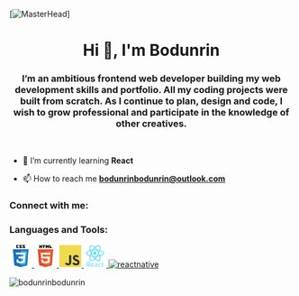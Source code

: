 [![MasterHead](https://img.freepik.com/premium-vector/vector-afro-woman-with-glasses-working-computer-with-cup-coffee-with-leaves-decoration_786159-3.jpg?w=2000)]
<h1 align="center">Hi 👋, I'm Bodunrin</h1>
<h3 align="center">I’m an ambitious frontend web developer building my web development skills and portfolio. All my
    coding projects were built from scratch. As I continue to plan, design and code, I wish to grow professional and
    participate in the knowledge of other creatives.</h3>
    
<br> 

- 🌱 I’m currently learning **React**

- 📫 How to reach me **bodunrinbodunrin@outlook.com**

<h3 align="left">Connect with me:</h3>
<p align="left">
</p>

<h3 align="left">Languages and Tools:</h3>
<p align="left"> <a href="https://www.w3schools.com/css/" target="_blank" rel="noreferrer"> <img
            src="https://raw.githubusercontent.com/devicons/devicon/master/icons/css3/css3-original-wordmark.svg"
            alt="css3" width="40" height="40" /> </a> <a href="https://www.w3.org/html/" target="_blank"
        rel="noreferrer"> <img
            src="https://raw.githubusercontent.com/devicons/devicon/master/icons/html5/html5-original-wordmark.svg"
            alt="html5" width="40" height="40" /> </a> <a href="https://developer.mozilla.org/en-US/docs/Web/JavaScript"
        target="_blank" rel="noreferrer"> <img
            src="https://raw.githubusercontent.com/devicons/devicon/master/icons/javascript/javascript-original.svg"
            alt="javascript" width="40" height="40" /> </a> <a href="https://reactjs.org/" target="_blank"
        rel="noreferrer"> <img
            src="https://raw.githubusercontent.com/devicons/devicon/master/icons/react/react-original-wordmark.svg"
            alt="react" width="40" height="40" /> </a> <a href="https://reactnative.dev/" target="_blank"
        rel="noreferrer"> <img src="https://reactnative.dev/img/header_logo.svg" alt="reactnative" width="40"
            height="40" /> </a> </p>

<p><img align="center"
        src="https://github-readme-stats.vercel.app/api/top-langs?username=bodunrinbodunrin&show_icons=true&locale=en&layout=compact"
        alt="bodunrinbodunrin" /></p>
